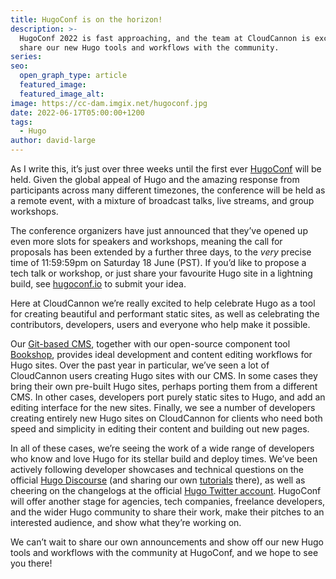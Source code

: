 ```yaml
---
title: HugoConf is on the horizon!
description: >-
  HugoConf 2022 is fast approaching, and the team at CloudCannon is excited to
  share our new Hugo tools and workflows with the community.
series:
seo:
  open_graph_type: article
  featured_image:
  featured_image_alt:
image: https://cc-dam.imgix.net/hugoconf.jpg
date: 2022-06-17T05:00:00+1200
tags:
  - Hugo
author: david-large
---
```

As I write this, it’s just over three weeks until the first ever [HugoConf](https://hugoconf.io) will be held. Given the global appeal of Hugo and the amazing response from participants across many different timezones, the conference will be held as a remote event, with a mixture of broadcast talks, live streams, and group workshops.

The conference organizers have just announced that they’ve opened up even more slots for speakers and workshops, meaning the call for proposals has been extended by a further three days, to the *very* precise time of 11:59:59pm on Saturday 18 June (PST). If you’d like to propose a tech talk or workshop, or just share your favourite Hugo site in a lightning build, see [hugoconf.io](https://hugoconf.io) to submit your idea.

Here at CloudCannon we’re really excited to help celebrate Hugo as a tool for creating beautiful and performant static sites, as well as celebrating the contributors, developers, users and everyone who help make it possible.

Our [Git-based CMS](https://cloudcannon.com/git-cms/), together with our open-source component tool [Bookshop](https://github.com/CloudCannon/bookshop), provides ideal development and content editing workflows for Hugo sites. Over the past year in particular, we’ve seen a lot of CloudCannon users creating Hugo sites with our CMS. In some cases they bring their own pre-built Hugo sites, perhaps porting them from a different CMS. In other cases, developers port purely static sites to Hugo, and add an editing interface for the new sites. Finally, we see a number of developers creating entirely new Hugo sites on CloudCannon for clients who need both speed and simplicity in editing their content and building out new pages.

In all of these cases, we’re seeing the work of a wide range of developers who know and love Hugo for its stellar build and deploy times. We’ve been actively following developer showcases and technical questions on the official [Hugo Discourse](https://discourse.gohugo.io/) (and sharing our own [tutorials](/tutorials/) there), as well as cheering on the changelogs at the official [Hugo Twitter account](https://twitter.com/GoHugoIO). HugoConf will offer another stage for agencies, tech companies, freelance developers, and the wider Hugo community to share their work, make their pitches to an interested audience, and show what they’re working on.

We can’t wait to share our own announcements and show off our new Hugo tools and workflows with the community at HugoConf, and we hope to see you there\!
